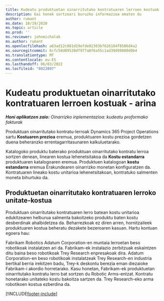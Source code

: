 ```yaml
---
title: Kudeatu produktuetan oinarritutako kontratuaren lerroen kostuak - arina
description: Gai honek sortzeari buruzko informazioa ematen du
author: rumant
ms.date: 10/19/2020
ms.topic: article
ms.prod: ''
ms.reviewer: johnmichalak
ms.author: rumant
ms.openlocfilehash: a63ad12c081d19efde02303bf626184f8586d4a2
ms.sourcegitcommit: 6cfc50d89528df977a8f6a55c1ad39d99800d9b4
ms.translationtype: MT
ms.contentlocale: eu-ES
ms.lasthandoff: 06/03/2022
ms.locfileid: "8922897"
---
```

# <a name="cost-product-based-contract-lines---lite"></a>Kudeatu produktuetan oinarritutako kontratuaren lerroen kostuak - arina

_**Honi aplikatzen zaio:** Oinarrizko inplementazioa: kudeatu proformako fakturak_


Produktuan oinarritutako kontratu-lerroak Dynamics 365 Project Operations sartu **Kostuaren prezioa** eremua, produktuaren kostu prezioa gordetzen duena beheranzko errentagarritasunaren kalkuluetarako.

Katalogoko produktu baterako produktuan oinarritutako kontratu lerroa sortzen denean, linearen kostua lehenetsitakoa da **Kostu estandarra** produktuaren katalogoaren eremua. Produktuen katalogoan **kostu estandarra** eremua Erakundearen oinarrizko monetan konfiguratzen da. Kontratuaren lineako kostu unitarioa lehenetsitakoan, kontratuko salmenten moneta bihurtuko da.

## <a name="unit-cost-on-a-product-based-contract-line"></a>Produktuetan oinarritutako kontratuaren lerroko unitate-kostua

Produktuan oinarritutako kontratuaren lerro batean kostu unitarioa edukitzearen helburua salmenta bakoitzeko produktu baten kostu desberdinak ahalbidetzea da. Beharrezkoak ez diren arren, hornitzaileek produktuaren kostua beheratu dezakete bezeroaren kasuan. Hartu kontuan egoera hau:

Fabrikam Robotics Adatum Corporation-en muntaia lerroetan beso robotikoak instalatzen ari da. Fabrikam-ek instalazio zerbitzuak eskaintzen ditu baina beso robotikoak Trey Research enpresakoak dira. Adatum Corporation-en beso robotikoak instalatzeak Trey Research-en industria bertikal berria irekitzen badu, Trey-k deskontu berezia eman diezaioke Fabrikam-i akordio horretarako. Kasu honetan, Fabrikam-ek produktuetan oinarritutako kontratu lerro bat sortzen du Robotic Arms-entzat. Kontratu honetarako unitateko kostu bakoitza sartzen da. Trey Research-eko arma robotikoen kostua ezberdina da.


[!INCLUDE[footer-include](../../includes/footer-banner.md)]